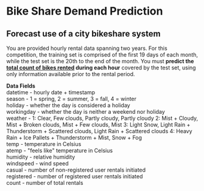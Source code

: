 # Bike Share Demand Prediction

<h2>Forecast use of a city bikeshare system</h2>
<p/>
You are provided hourly rental data spanning two years. For this competition, the training set is comprised of the first 19 days of each month, while the test set is the 20th to the end of the month. You must <b>predict the <u>total count of bikes rented</u> during each hour</b> covered by the test set, using only information available prior to the rental period.
<p/>
<b>Data Fields</b>
<br/>
datetime - hourly date + timestamp<br/>
season -  1 = spring, 2 = summer, 3 = fall, 4 = winter <br/>
holiday - whether the day is considered a holiday<br/>
workingday - whether the day is neither a weekend nor holiday<br/>
weather - 1: Clear, Few clouds, Partly cloudy, Partly cloudy 
2: Mist + Cloudy, Mist + Broken clouds, Mist + Few clouds, Mist 
3: Light Snow, Light Rain + Thunderstorm + Scattered clouds, Light Rain + Scattered clouds 
4: Heavy Rain + Ice Pallets + Thunderstorm + Mist, Snow + Fog <br/>
temp - temperature in Celsius<br/>
atemp - "feels like" temperature in Celsius<br/>
humidity - relative humidity<br/>
windspeed - wind speed<br/>
casual - number of non-registered user rentals initiated<br/>
registered - number of registered user rentals initiated<br/>
count - number of total rentals<br/>